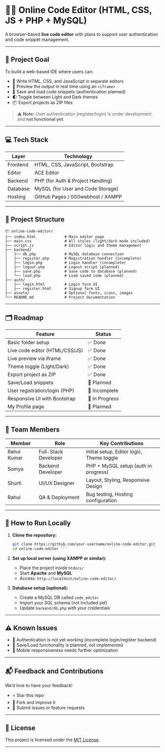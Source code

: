 
# 🧑‍💻 Online Code Editor (HTML, CSS, JS + PHP + MySQL)

A browser-based **live code editor** with plans to support user authentication and code snippet management.

---

## 🚀 Project Goal

To build a web-based IDE where users can:

- 📝 Write HTML, CSS, and JavaScript in separate editors  
- 🔎 Preview the output in real time using an `<iframe>`  
- 💾 Save and load code snippets (authentication planned)  
- 🌓 Toggle between Light and Dark themes  
- 📦 Export projects as ZIP files  

> ⚠️ **Note:** User authentication (register/login) is under development and **not functional yet**.

---

## 💻 Tech Stack

| Layer       | Technology                      |
|-------------|----------------------------------|
| Frontend    | HTML, CSS, JavaScript, Bootstrap |
| Editor      | ACE Editor                       |
| Backend     | PHP (for Auth & Project Handling)|
| Database    | MySQL (for User and Code Storage)|
| Hosting     | GitHub Pages / 000webhost / XAMPP|

---

## 📁 Project Structure

 ``` 
📦 online-code-editor/
├── index.html             # Main editor page
├── main.css               # All styles (light/dark mode included)
├── script.js              # Editor logic and theme management
├── backend/
│   ├── db.php             # MySQL database connection
│   ├── register.php       # Registration handler (incomplete)
│   ├── login.php          # Login handler (incomplete)
│   ├── logout.php         # Logout script (planned)
│   ├── save.php           # Save code to database (planned)
│   └── load.php           # Load saved code (planned)
├── auth/
│   ├── login.html         # Login form UI
│   ├── register.html      # Signup form UI
├── assets/                # Optional fonts, icons, images
└── README.md              # Project documentation

 ``` 
---


## 🗂️ Roadmap

| Feature                          | Status        |
|----------------------------------|---------------|
| Basic folder setup               | ✅ Done        |
| Live code editor (HTML/CSS/JS)   | ✅ Done        |
| Live preview via iframe          | ✅ Done        |
| Theme toggle (Light/Dark)        | ✅ Done        |
| Export project as ZIP            | ✅ Done        |
| Save/Load snippets               | 🚧 Planned     |
| User registration/login (PHP)    | 🚧 Incomplete  |
| Responsive UI with Bootstrap     | 🚧 In Progress |
| My Profile page                  | 📝 Planned     |

---

## 👥 Team Members

| Member       | Role                | Key Contributions                        |
|--------------|---------------------|-------------------------------------------|
| Rahul Kumar  | Full-Stack Developer| Initial setup, Editor logic, Theme toggle |
| Somya        | Backend Developer   | PHP + MySQL setup (auth in progress)      |
| Shurti      | UI/UX Designer      | Layout, Styling, Responsive Design        |
| Rahul         | QA & Deployment     | Bug testing, Hosting configuration        |

---

## 🧪 How to Run Locally

1. **Clone the repository:**

   ```bash
   git clone https://github.com/your-username/online-code-editor.git
   cd online-code-editor ``` 


2. **Set up local server (using XAMPP or similar):**

   * Place the project inside `htdocs/`
   * Start **Apache** and **MySQL**
   * Access: `http://localhost/online-code-editor/`

3. **Database setup (optional):**

   * Create a MySQL DB called `code_editor`
   * Import your SQL schema (not included yet)
   * Update `backend/db.php` with your credentials

---

## ⚠️ Known Issues

* 🔐 Authentication is not yet working (incomplete login/register backend)
* 💾 Save/Load functionality is planned, not implemented
* 📱 Mobile responsiveness needs further optimization

---

## 📬 Feedback and Contributions

We’d love to have your feedback!

* ⭐ Star this repo
* 🍴 Fork and improve it
* 🐛 Submit issues or feature requests

---

## 📄 License

This project is licensed under the [MIT License](LICENSE).

---

```

```
